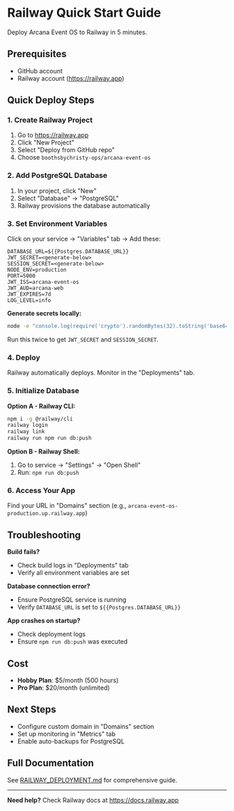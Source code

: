 # Railway Quick Start Guide

Deploy Arcana Event OS to Railway in 5 minutes.

## Prerequisites

- GitHub account
- Railway account (https://railway.app)

## Quick Deploy Steps

### 1. Create Railway Project

1. Go to https://railway.app
2. Click "New Project"
3. Select "Deploy from GitHub repo"
4. Choose `boothsbychristy-ops/arcana-event-os`

### 2. Add PostgreSQL Database

1. In your project, click "New"
2. Select "Database" → "PostgreSQL"
3. Railway provisions the database automatically

### 3. Set Environment Variables

Click on your service → "Variables" tab → Add these:

```env
DATABASE_URL=${{Postgres.DATABASE_URL}}
JWT_SECRET=<generate-below>
SESSION_SECRET=<generate-below>
NODE_ENV=production
PORT=5000
JWT_ISS=arcana-event-os
JWT_AUD=arcana-web
JWT_EXPIRES=7d
LOG_LEVEL=info
```

**Generate secrets locally:**
```bash
node -e "console.log(require('crypto').randomBytes(32).toString('base64'))"
```

Run this twice to get `JWT_SECRET` and `SESSION_SECRET`.

### 4. Deploy

Railway automatically deploys. Monitor in the "Deployments" tab.

### 5. Initialize Database

**Option A - Railway CLI:**
```bash
npm i -g @railway/cli
railway login
railway link
railway run npm run db:push
```

**Option B - Railway Shell:**
1. Go to service → "Settings" → "Open Shell"
2. Run: `npm run db:push`

### 6. Access Your App

Find your URL in "Domains" section (e.g., `arcana-event-os-production.up.railway.app`)

## Troubleshooting

**Build fails?**
- Check build logs in "Deployments" tab
- Verify all environment variables are set

**Database connection error?**
- Ensure PostgreSQL service is running
- Verify `DATABASE_URL` is set to `${{Postgres.DATABASE_URL}}`

**App crashes on startup?**
- Check deployment logs
- Ensure `npm run db:push` was executed

## Cost

- **Hobby Plan**: $5/month (500 hours)
- **Pro Plan**: $20/month (unlimited)

## Next Steps

- Configure custom domain in "Domains" section
- Set up monitoring in "Metrics" tab
- Enable auto-backups for PostgreSQL

## Full Documentation

See [RAILWAY_DEPLOYMENT.md](./RAILWAY_DEPLOYMENT.md) for comprehensive guide.

---

**Need help?** Check Railway docs at https://docs.railway.app

